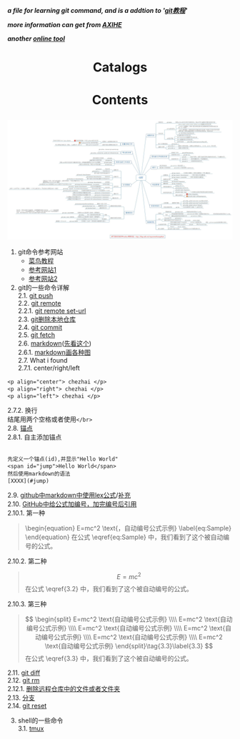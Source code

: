 ***a file for learning git command, and is a addtion to '[git教程](https://www.runoob.com/git/git-tutorial.html)'***

***more information can get from [AXIHE](https://www.axihe.com/markdown-deu/markdown-hello/markdown-tutorial.html)***

***another [online tool](http://mahua.jser.me/)***

# <p align="center"> Catalogs </p> 



# <p align="center"> Contents </p>

![alt github命令总结图](./pictures/git命令.jpg)</br> 
1. git命令参考网站</br> 
    + [菜鸟教程](https://www.runoob.com/git/git-tutorial.html)</br>
    + [参考网站1](https://www.jianshu.com/p/93318220cdce)</br>
    + [参考网站2](https://www.imooc.com/article/2733)</br>
2. git的一些命令详解   
2.1. [git push](https://blog.csdn.net/hobhunter/article/details/79463168)   
2.2. [git remote](https://www.cnblogs.com/irocker/p/git-remote.html)  
    2.2.1. [git remote set-url](https://blog.csdn.net/lamp_yang_3533/article/details/80379246)   
2.3. [git删除本地仓库](https://www.cnblogs.com/zgcr654321/p/9655543.html)   
2.4. [git commit](https://www.cnblogs.com/qianqiannian/p/6005628.html)   
2.5. [git fetch](https://www.cnblogs.com/chenlogin/p/6592228.html)   
2.6. [markdown](https://www.runoob.com/markdown/md-tutorial.html)([先看这个](https://www.runoob.com/markdown/md-tutorial.html))   
2.6.1. [markdown画各种图](https://blog.csdn.net/lis_12/article/details/80693975)   
2.7. What i found   
2.7.1. center/right/left  
```   
<p align="center"> chezhai </p>
<p align="right"> chezhai </p>
<p align="left"> chezhai </p>
```     

2.7.2. 换行   
结尾用两个空格或者使用`</br>`   
2.8. [锚点](https://my.oschina.net/antsky/blog/1475173?utm_medium=referral)   
2.8.1. 自主添加锚点  
```

先定义一个锚点(id),并显示"Hello World"
<span id="jump">Hello World</span>
然后使用markdown的语法
[XXXX](#jump)
```   

2.9. [github中markdown中使用lex公式](https://www.jianshu.com/p/25f0139637b7)\/[补充](https://www.zybuluo.com/codeep/note/163962#1%E5%A6%82%E4%BD%95%E8%BE%93%E5%85%A5%E4%B8%80%E4%B8%AA%E6%96%B9%E7%A8%8B%E5%BC%8F%E5%BA%8F%E5%88%97)    
2.10. [GitHub中给公式加编号，加完编号后引用](https://blog.csdn.net/Mage_EE/article/details/75331889)   
2.10.1. 第一种    
> \begin{equation}
> E=mc^2 \text{，自动编号公式示例}
> \label{eq:Sample}
> \end{equation}
> 在公式 \eqref{eq:Sample} 中，我们看到了这个被自动编号的公式。  

2.10.2. 第二种   
> $$
> E=mc^2 \tag{3.2}\label{3.2}
> $$
> 在公式 \eqref{3.2} 中，我们看到了这个被自动编号的公式。</br>

2.10.3. 第三种   
> $$
> \begin{split}
> E=mc^2 \text{自动编号公式示例} \\\\ 
> E=mc^2 \text{自动编号公式示例} \\\\
> E=mc^2 \text{自动编号公式示例} \\\\
> E=mc^2 \text{自动编号公式示例} \\\\
> E=mc^2 \text{自动编号公式示例} \\\\
> E=mc^2 \text{自动编号公式示例}
> \end{split}\tag{3.3}\label{3.3}
> $$
> 在公式 \eqref{3.3} 中，我们看到了这个被自动编号的公式。</br>

2.11. [git diff](https://www.cnblogs.com/qianqiannian/p/6010219.html)   
2.12. [git rm](https://www.cnblogs.com/everfight/p/git_rm_usage.html)   
2.12.1. [删除远程仓库中的文件或者文件夹](https://blog.csdn.net/qq_31267183/article/details/86287057)   
2.13. [分支](https://git-scm.com/book/zh/v1/Git-%E5%88%86%E6%94%AF)   
2.14. [git reset](https://blog.csdn.net/y491887095/article/details/79486328)

3. shell的一些命令   
3.1. [tmux](http://www.ruanyifeng.com/blog/2019/10/tmux.html)    
